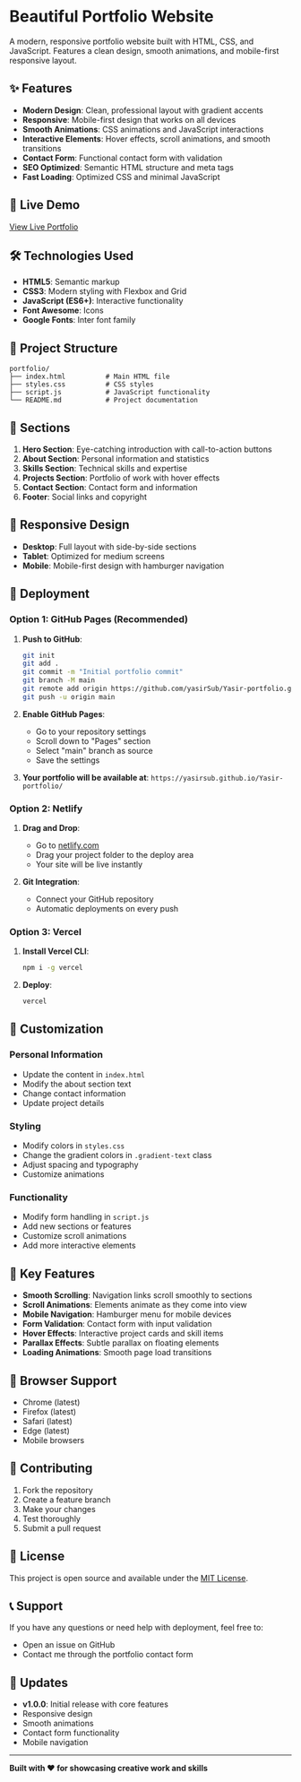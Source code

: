 # Beautiful Portfolio Website

A modern, responsive portfolio website built with HTML, CSS, and JavaScript. Features a clean design, smooth animations, and mobile-first responsive layout.

## ✨ Features

- **Modern Design**: Clean, professional layout with gradient accents
- **Responsive**: Mobile-first design that works on all devices
- **Smooth Animations**: CSS animations and JavaScript interactions
- **Interactive Elements**: Hover effects, scroll animations, and smooth transitions
- **Contact Form**: Functional contact form with validation
- **SEO Optimized**: Semantic HTML structure and meta tags
- **Fast Loading**: Optimized CSS and minimal JavaScript

## 🚀 Live Demo

[View Live Portfolio](https://yasirsub.github.io/Yasir-portfolio/)

## 🛠️ Technologies Used

- **HTML5**: Semantic markup
- **CSS3**: Modern styling with Flexbox and Grid
- **JavaScript (ES6+)**: Interactive functionality
- **Font Awesome**: Icons
- **Google Fonts**: Inter font family

## 📁 Project Structure

```
portfolio/
├── index.html          # Main HTML file
├── styles.css          # CSS styles
├── script.js           # JavaScript functionality
└── README.md           # Project documentation
```

## 🎨 Sections

1. **Hero Section**: Eye-catching introduction with call-to-action buttons
2. **About Section**: Personal information and statistics
3. **Skills Section**: Technical skills and expertise
4. **Projects Section**: Portfolio of work with hover effects
5. **Contact Section**: Contact form and information
6. **Footer**: Social links and copyright

## 📱 Responsive Design

- **Desktop**: Full layout with side-by-side sections
- **Tablet**: Optimized for medium screens
- **Mobile**: Mobile-first design with hamburger navigation

## 🚀 Deployment

### Option 1: GitHub Pages (Recommended)

1. **Push to GitHub**:
   ```bash
   git init
   git add .
   git commit -m "Initial portfolio commit"
   git branch -M main
   git remote add origin https://github.com/yasirSub/Yasir-portfolio.git
   git push -u origin main
   ```

2. **Enable GitHub Pages**:
   - Go to your repository settings
   - Scroll down to "Pages" section
   - Select "main" branch as source
   - Save the settings

3. **Your portfolio will be available at**:
   `https://yasirsub.github.io/Yasir-portfolio/`

### Option 2: Netlify

1. **Drag and Drop**:
   - Go to [netlify.com](https://netlify.com)
   - Drag your project folder to the deploy area
   - Your site will be live instantly

2. **Git Integration**:
   - Connect your GitHub repository
   - Automatic deployments on every push

### Option 3: Vercel

1. **Install Vercel CLI**:
   ```bash
   npm i -g vercel
   ```

2. **Deploy**:
   ```bash
   vercel
   ```

## 🔧 Customization

### Personal Information
- Update the content in `index.html`
- Modify the about section text
- Change contact information
- Update project details

### Styling
- Modify colors in `styles.css`
- Change the gradient colors in `.gradient-text` class
- Adjust spacing and typography
- Customize animations

### Functionality
- Modify form handling in `script.js`
- Add new sections or features
- Customize scroll animations
- Add more interactive elements

## 🎯 Key Features

- **Smooth Scrolling**: Navigation links scroll smoothly to sections
- **Scroll Animations**: Elements animate as they come into view
- **Mobile Navigation**: Hamburger menu for mobile devices
- **Form Validation**: Contact form with input validation
- **Hover Effects**: Interactive project cards and skill items
- **Parallax Effects**: Subtle parallax on floating elements
- **Loading Animations**: Smooth page load transitions

## 📱 Browser Support

- Chrome (latest)
- Firefox (latest)
- Safari (latest)
- Edge (latest)
- Mobile browsers

## 🤝 Contributing

1. Fork the repository
2. Create a feature branch
3. Make your changes
4. Test thoroughly
5. Submit a pull request

## 📄 License

This project is open source and available under the [MIT License](LICENSE).

## 📞 Support

If you have any questions or need help with deployment, feel free to:
- Open an issue on GitHub
- Contact me through the portfolio contact form

## 🔄 Updates

- **v1.0.0**: Initial release with core features
- Responsive design
- Smooth animations
- Contact form functionality
- Mobile navigation

---

**Built with ❤️ for showcasing creative work and skills**
